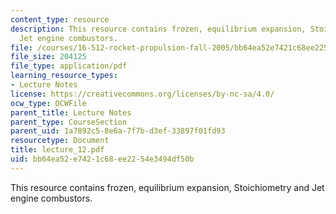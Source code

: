 ```yaml
---
content_type: resource
description: This resource contains frozen, equilibrium expansion, Stoichiometry and
  Jet engine combustors.
file: /courses/16-512-rocket-propulsion-fall-2005/bb64ea52e7421c68ee2254e3494df50b_lecture_12.pdf
file_size: 204125
file_type: application/pdf
learning_resource_types:
- Lecture Notes
license: https://creativecommons.org/licenses/by-nc-sa/4.0/
ocw_type: OCWFile
parent_title: Lecture Notes
parent_type: CourseSection
parent_uid: 1a7892c5-8e6a-7f7b-d3ef-33897f01fd93
resourcetype: Document
title: lecture_12.pdf
uid: bb64ea52-e742-1c68-ee22-54e3494df50b
---
```

This resource contains frozen, equilibrium expansion, Stoichiometry and Jet engine combustors.